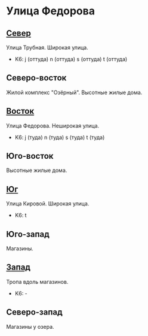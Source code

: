 # Улица Федорова

## [Север](./10360090.md)

Улица Трубная.
Широкая улица.

* K6:   j (оттуда)  n (оттуда)  s (оттуда)  t (оттуда)

## Северо-восток

Жилой комплекс "Озёрный".
Высотные жилые дома.

## [Восток](./10370100.md)

Улица Федорова.
Неширокая улица.

* K6:   j (туда)    n (туда)    s (туда)    t (туда)

## Юго-восток

Высотные жилые дома.

## [Юг](./10360105.md)

Улица Кировой.
Широкая улица.

* K6:   t

## Юго-запад

Магазины.

## [Запад](./10355100.md)

Тропа вдоль магазинов.

* K6:   -

## Северо-запад

Магазины у озера.
